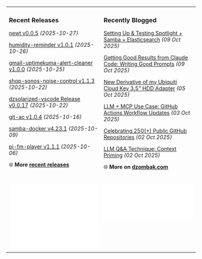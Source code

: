 <table><tr><td valign="top" width="50%" style="margin-bottom: 1em;">

### Recent Releases

<!-- recent_releases starts -->
[newt v0.0.5](https://github.com/cdzombak/newt/releases/tag/v0.0.5) *(2025-10-27)*

[humidity-reminder v1.0.1](https://github.com/cdzombak/humidity-reminder/releases/tag/v1.0.1) *(2025-10-26)*

[gmail-uptimekuma-alert-cleaner v1.0.0](https://github.com/cdzombak/gmail-uptimekuma-alert-cleaner/releases/tag/v1.0.0) *(2025-10-25)*

[shop-sonos-noise-control v1.1.3](https://github.com/cdzombak/shop-sonos-noise-control/releases/tag/v1.1.3) *(2025-10-22)*

[dzsolarized-vscode Release v0.0.17](https://github.com/cdzombak/dzsolarized-vscode/releases/tag/v0.0.17) *(2025-10-22)*

[git-ac v1.0.4](https://github.com/cdzombak/git-ac/releases/tag/v1.0.4) *(2025-10-16)*

[samba-docker v4.23.1](https://github.com/cdzombak/samba-docker/releases/tag/v4.23.1) *(2025-10-09)*

[pi-fm-player v1.1.1](https://github.com/cdzombak/pi-fm-player/releases/tag/v1.1.1) *(2025-10-06)*
<!-- recent_releases ends -->
🌐 **More [recent releases](https://github.com/cdzombak/cdzombak/blob/main/RELEASES.md)**
<br />
<br />
</td><td valign="top" width="50%" style="margin-bottom: 1em;">

### Recently Blogged

<!-- blog starts -->
[Setting Up & Testing Spotlight + Samba + Elasticsearch](https://www.dzombak.com/blog/2025/10/setting-up-testing-spotlight-samba-elasticsearch/) *(09 Oct 2025)*

[Getting Good Results from Claude Code: Writing Good Prompts](https://www.dzombak.com/blog/2025/10/getting-good-results-from-claude-code-writing-good-prompts/) *(09 Oct 2025)*

[New Derivative of my Ubiquiti Cloud Key 3.5" HDD Adapter](https://www.dzombak.com/blog/2025/10/new-derivative-of-my-ubiquiti-cloud-key-3-5-hdd-adapter/) *(05 Oct 2025)*

[LLM + MCP Use Case: GitHub Actions Workflow Updates](https://www.dzombak.com/blog/2025/10/llm-mcp-use-case-github-actions-workflow-updates/) *(03 Oct 2025)*

[Celebrating 250(+) Public GitHub Repositories](https://www.dzombak.com/blog/2025/10/celebrating-250-public-github-repositories/) *(02 Oct 2025)*

[LLM Q&A Technique: Context Priming](https://www.dzombak.com/blog/2025/10/llm-q-a-technique-context-priming/) *(02 Oct 2025)*
<!-- blog ends -->
🌐 **More on [dzombak.com](https://www.dzombak.com/blog)**
<br />
<br />
</td></tr><tr><td valign="top" width="50%"><a href="https://github.com/cdzombak"> <picture><img src="/github-summary.svg" alt="@cdzombak summary"></picture></a></td><td valign="top" width="50%"><a href="https://github.com/sponsors/cdzombak"> <picture><img src="/github-sponsor.svg" alt="sponsor me"></picture></a><br /><br /></td></tr></table>
